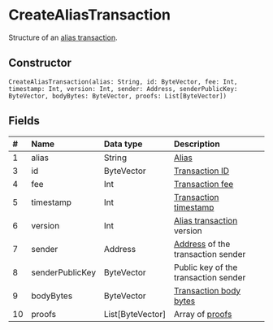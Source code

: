 # CreateAliasTransaction

Structure of an [alias transaction](/blockchain/transaction-type/alias-transaction.md).

## Constructor

``` ride
CreateAliasTransaction(alias: String, id: ByteVector, fee: Int, timestamp: Int, version: Int, sender: Address, senderPublicKey: ByteVector, bodyBytes: ByteVector, proofs: List[ByteVector])
```

## Fields

| # | Name | Data type | Description |
| :--- | :--- | :--- | :--- |
| 1 | alias | String | [Alias](/blockchain/alias.md) |
| 3 | id | ByteVector | [Transaction ID](/blockchain/transaction/transaction-id.md) |
| 4 | fee | Int | [Transaction fee](/blockchain/transaction-fee.md) |
| 5 | timestamp | Int | [Transaction timestamp](/blockchain/transaction/transaction-timestamp.md) |
| 6 | version | Int | [Alias transaction](/blockchain/transaction-type/alias-transaction.md) version |
| 7 | sender | Address | [Address](/blockchain/address.md) of the transaction sender |
| 8 | senderPublicKey | ByteVector | Public key of the transaction sender  |
| 9 | bodyBytes | ByteVector | [Transaction body bytes](/blockchain/transaction/transaction-body-bytes.md) |
| 10 | proofs | List[ByteVector] | Array of [proofs](/blockchain/transaction-proof.md) |
